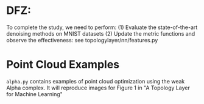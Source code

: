 # DFZ:
To complete the study, we need to perform:
(1) Evaluate the state-of-the-art denoising methods on MNIST datasets
(2) Update the metric functions and observe the effectiveness: see topologylayer/nn/features.py

# Point Cloud Examples

`alpha.py` contains examples of point cloud optimization using the weak Alpha complex.  It will reproduce images for Figure 1 in "A Topology Layer for Machine Learning"
